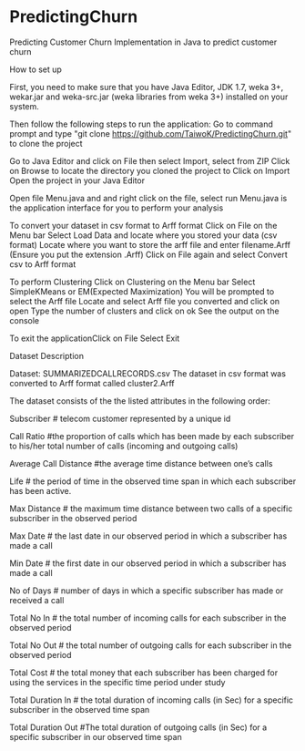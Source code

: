 # PredictingChurn
Predicting Customer Churn
Implementation in Java to predict customer churn

How to set up

First, you need to make sure that you have Java Editor, JDK 1.7, weka 3+, wekar.jar and weka-src.jar (weka libraries from weka 3+) installed on your system. 

Then follow the following steps to run the application:
Go to command prompt and type "git clone https://github.com/TaiwoK/PredictingChurn.git" to clone the project

Go to Java Editor and click on File then select Import, select from ZIP
Click on Browse to locate the directory you cloned the project to 
Click on Import
Open the project in your Java Editor

Open file Menu.java and and right click on the file, select run
Menu.java is the application interface for you to perform your analysis

To convert your dataset in csv format to Arff format
Click on File on the Menu bar
Select Load Data and locate where you stored your data (csv format)
Locate where you want to store the arff file and enter filename.Arff (Ensure you put the extension .Arff)
Click on File again and select Convert csv to Arff format

To perform Clustering
Click on Clustering on the Menu bar
Select SimpleKMeans or EM(Expected Maximization)
You will be prompted to select the Arff file
Locate and select Arff file you converted and click on open
Type the number of clusters and click on ok
See the output on the console

To exit the applicationClick on File
Select Exit

Dataset Description

Dataset: SUMMARIZEDCALLRECORDS.csv
The dataset in csv format was converted to Arff format called cluster2.Arff

The dataset consists of the the listed attributes in the following order:

Subscriber 				# telecom customer represented by a unique id

Call Ratio 				#the proportion of calls which has been made by each subscriber to his/her total number of calls (incoming and outgoing calls)

Average Call Distance 	#the average time distance between one’s calls

Life 					# the period of time in the observed time span in which each subscriber has been active.

Max Distance 			# the maximum time distance between two calls of a specific subscriber in the observed period

Max Date 				# the last date in our observed period in which a subscriber has made a call

Min Date 				# the first date in our observed period in which a subscriber has made a call

No of Days 				# number of days in which a specific subscriber has made or received a call

Total No In 			# the total number of incoming calls for each subscriber in the observed period

Total No Out 			# the total number of outgoing calls for each subscriber in the observed period

Total Cost 				# the total money that each subscriber has been charged for using the services in the specific time period under study

Total Duration In 		# the total duration of incoming calls (in Sec) for a specific subscriber in the observed time span

Total Duration Out 		#The total duration of outgoing calls (in Sec) for a specific subscriber in our observed time span
